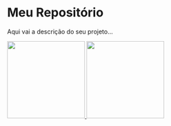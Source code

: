 # Meu Repositório

Aqui vai a descrição do seu projeto...

<div>
  <a href="https://github.com/leticianunesdev">
    <img loading="lazy" height="180em" src="https://github-readme-stats.vercel.app/api/top-langs/?username=leticianunesdev&layout=compact&langs_count=7&theme=dracula"/>
    <img loading="lazy" height="180em" src="https://github-readme-stats.vercel.app/api?username=leticianunesdev&show_icons=true&theme=dracula&include_all_commits=true&count_private=true"/>
  </a>
</div>
